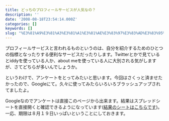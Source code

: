 ```yaml
---
title: どっちのプロフィールサービスが人気なの？
description: ''
date: '2008-08-18T23:54:14.000Z'
categories: []
keywords: []
slug: "%E3%81%A9%E3%81%A3%E3%81%A1%E3%81%AE%E3%83%97%E3%83%AD%E3%83%95%E3%82%A3%E3%83%BC%E3%83%AB%E3%82%B5%E3%83%BC%E3%83%93%E3%82%B9%E3%81%8C%E4%BA%BA%E6..."
---
```

プロフィールサービスと言われるものというのは、自分を紹介するためのひとつの指標となったりする便利なサービスだったりします。Twitterとかで見ているとiddyを使っている人か、about meを使っている人に大別される気がしますが、さてどちらが多いんでしょうか。

というわけで、アンケートをとってみたいと思います。今回はさくっと済ませたかったので、Googleにて。久々に使ってみたらいろいろブラッシュアップされてましたよ。

Googleなのでアンケートは直接このページから出来ます。結果はスプレッドシートを直接開くと確認できるようになっています([結果のシートはこちらです](http://spreadsheets.google.com/pub?key=pGW20RUPDq0lmTNQpmGZ7EA))。一応、期限は８月１９日いっぱいということにしておきます。